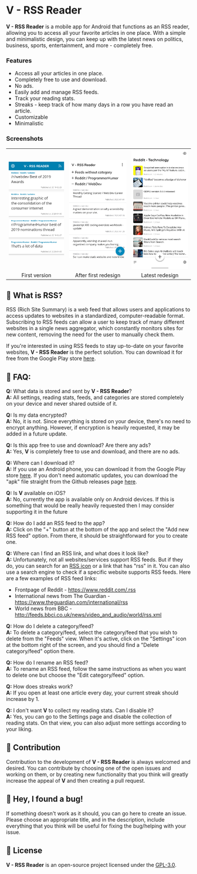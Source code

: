 # V - RSS Reader
**V - RSS Reader** is a mobile app for Android that functions as an RSS reader, allowing you to access all your favorite articles in one place. With a simple and minimalistic design, you can keep up with the latest news on politics, business, sports, entertainment, and more - completely free.

### Features
* Access all your articles in one place.
* Completely free to use and download.
* No ads.
* Easily add and manage RSS feeds.
* Track your reading stats.
* Streaks - keep track of how many days in a row you have read an article.
* Customizable
* Minimalistic

### Screenshots
<table align="center">
	<tr>
		<td><img src="./v_blue.png" alt="" width="240" /></td>
		<td><img src="./new_v-home.png" alt="" width="240" /></td>
		<td><img src="./v3.jpg" alt="" width="240" /></td>
	</tr>
	<tr align="center">
		<td>First version</td>
		<td>After first redesign</td>
		<td>Latest redesign</td>
	</tr>
</table>

## 📰 What is RSS?
RSS (Rich Site Summary) is a web feed that allows users and applications to access updates to websites in a standardized, computer-readable format. Subscribing to RSS feeds can allow a user to keep track of many different websites in a single news aggregator, which constantly monitors sites for new content, removing the need for the user to manually check them.

If you're interested in using RSS feeds to stay up-to-date on your favorite websites, **V - RSS Reader** is the perfect solution. You can download it for free from the Google Play store [here](https://play.google.com/store/apps/details?id=com.vrssreader.app).

## 🙋 FAQ:
**Q:** What data is stored and sent by **V - RSS Reader**?\
**A:** All settings, reading stats, feeds, and categories are stored completely on your device and never shared outside of it.

**Q:** Is my data encrypted?\
**A:** No, it is not. Since everything is stored on your device, there's no need to encrypt anything. However, if encryption is heavily requested, it may be added in a future update.

**Q:** Is this app free to use and download? Are there any ads?\
**A:** Yes, **V** is completely free to use and download, and there are no ads.

**Q:** Where can I download it?\
**A:** If you use an Android phone, you can download it from the Google Play store [here](https://play.google.com/store/apps/details?id=com.vrssreader.app). If you don't need automatic updates, you can download the "apk" file straight from the Github releases page [here](https://github.com/datguysheepy/v-rss-reader/releases).

**Q:** Is **V** available on iOS?\
**A:** No, currently the app is available only on Android devices. If this is something that would be really heavily requested then I may consider supporting it in the future

**Q:** How do I add an RSS feed to the app?\
**A:** Click on the "+" button at the bottom of the app and select the "Add new RSS feed" option. From there, it should be straightforward for you to create one.

**Q:** Where can I find an RSS link, and what does it look like?\
**A:** Unfortunately, not all websites/services support RSS feeds. But if they do, you can search for an [RSS icon](https://en.wikipedia.org/wiki/File:Feed-icon.svg) or a link that has "rss" in it. You can also use a search engine to check if a specific website supports RSS feeds. Here are a few examples of RSS feed links:

* Frontpage of Reddit - https://www.reddit.com/.rss
* International news from The Guardian - https://www.theguardian.com/international/rss
* World news from BBC - http://feeds.bbci.co.uk/news/video_and_audio/world/rss.xml

**Q:** How do I delete a category/feed?\
**A:** To delete a category/feed, select the category/feed that you wish to delete from the "Feeds" view. When it's active, click on the "Settings" icon at the bottom right of the screen, and you should find a "Delete category/feed" option there.

**Q:** How do I rename an RSS feed?\
**A:** To rename an RSS feed, follow the same instructions as when you want to delete one but choose the "Edit category/feed" option.

**Q:** How does streaks work?\
**A:** If you open at least one article every day, your current streak should increase by 1.

**Q:** I don't want **V** to collect my reading stats. Can I disable it?\
**A:** Yes, you can go to the Settings page and disable the collection of reading stats. On that view, you can also adjust more settings according to your liking.

## 🤝 Contribution
Contribution to the development of **V - RSS Reader** is always welcomed and desired. You can contribute by choosing one of the open issues and working on them, or by creating new functionality that you think will greatly increase the appeal of **V** and then creating a pull request.

## 🐞 Hey, I found a bug!
If something doesn't work as it should, you can go here to create an issue. Please choose an appropriate title, and in the description, include everything that you think will be useful for fixing the bug/helping with your issue.

## 📝 License
**V - RSS Reader** is an open-source project licensed under the [GPL-3.0](https://github.com/datguysheepy/v-rss-reader/blob/master/LICENSE).
